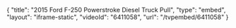 {
    "title": "2015 Ford F-250 Powerstroke Diesel Truck Pull",
    "type": "embed",
    "layout": "iframe-static",
    "videoId": "6411058",
    "url": "\/tvpembed\/6411058"
}